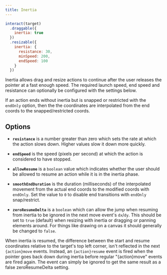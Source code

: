 ```yaml
---
title: Inertia
---
```


```javascript
interact(target)
  .draggable({
    inertia: true
  })
  .resizable({
    inertia: {
      resistance: 30,
      minSpeed: 200,
      endSpeed: 100
    }
  })
```

Inertia allows drag and resize actions to continue after the user releases the
pointer at a fast enough speed. The required launch speed, end speed and
resistance can optionally be configured with the settings below.

If an action ends without inertia but is snapped or restricted with the
`endOnly` option, then the the coordinates are interpolated from the end coords
to the snapped/restricted coords.

Options
-------

 - **`resistance`** is a number greater than zero which sets the rate at which
   the action slows down. Higher values slow it down more quickly.

 - **`endSpeed`** is the speed (pixels per second) at which the action is
   considered to have stopped.

 - **`allowResume`** is a `boolean` value which indicates whether the user
   should be allowed to resume an action while it is in the inertia phase.

 - **`smoothEndDuration`** is the duration (milliseconds) of the interpolated
   movement from the actual end coords to the modified coords with `endOnly`.
   Set the value to `0` to disable end transitions with `endOnly` snap/restrict.

 - **`zeroResumeDelta`** is a `boolean` which can allow the jump when resuming
   from inertia to be ignored in the next move event's `dx`/`dy`. This should be
   set to `true` (default) when resizing with inertia or dragging or panning
   elements around. For things like drawing on a canvas it should generally be
   changed to `false`.

When inertia is resumed, the difference between the start and resume coordinates
relative to the target's top left corner, isn't reflected in the next
`{action}move` events. Instead, an `{action}resume` event is fired when the
pointer goes back down during inertia before regular "{action}move" events are
fired again.  The event can simply be ignored to get the same result as a false
zeroResumeDelta setting.
